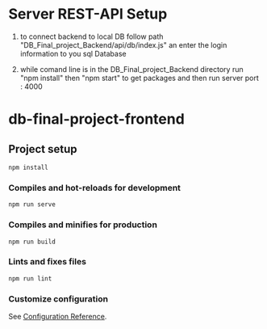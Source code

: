 # Server REST-API Setup
1. to connect backend to local DB follow path 
    "DB_Final_project_Backend/api/db/index.js" an enter the login information to you sql Database 

2. while comand line is in the DB_Final_project_Backend directory run
    "npm install" then "npm start" to get packages and then run server
    port : 4000


# db-final-project-frontend

## Project setup
```
npm install
```

### Compiles and hot-reloads for development
```
npm run serve
```

### Compiles and minifies for production
```
npm run build
```

### Lints and fixes files
```
npm run lint
```

### Customize configuration
See [Configuration Reference](https://cli.vuejs.org/config/).
